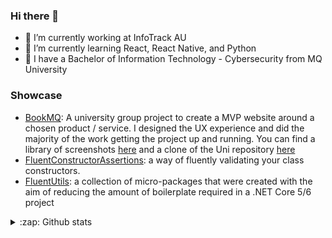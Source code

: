 ### Hi there 👋

<!--
**draekien/draekien** is a ✨ _special_ ✨ repository because its `README.md` (this file) appears on your GitHub profile.

Here are some ideas to get you started:

- 🔭 I’m currently working on ...
- 🌱 I’m currently learning ...
- 👯 I’m looking to collaborate on ...
- 🤔 I’m looking for help with ...
- 💬 Ask me about ...
- 📫 How to reach me: ...
- 😄 Pronouns: ...
- ⚡ Fun fact: ...
-->
- 🔭 I’m currently working at InfoTrack AU
- 🌱 I’m currently learning React, React Native, and Python
- 🤔 I have a Bachelor of Information Technology - Cybersecurity from MQ University

### Showcase

- [BookMQ](https://stark-sierra-09793.herokuapp.com/): A university group project to create a MVP website around a chosen product / service. I designed the UX experience and did the majority of the work getting the project up and running. You can find a library of screenshots [here](https://github.com/draekien/book-mq/tree/main/screenshots) and a clone of the Uni repository [here](https://github.com/draekien/book-mq)
- [FluentConstructorAssertions](https://github.com/draekien/FluentConstructorAssertions): a way of fluently validating your class constructors.
- [FluentUtils](https://github.com/draekien/Draekien.FluentUtils): a collection of micro-packages that were created with the aim of reducing the amount of boilerplate required in a .NET Core 5/6 project


<details>
  <summary>:zap: Github stats</summary>
  <img align="left" alt="william's github stats" src="https://github-readme-stats-git-master.draekien.vercel.app/api?username=Draekien&show_icons=true&hide_border=true&count_private=true&theme=material-palenight"/>
 </details>
